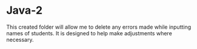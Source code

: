# Java-2
This created folder will allow me to delete any errors made while inputting names of students.
It is designed to help make adjustments where necessary.